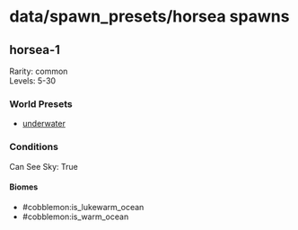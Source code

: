 # data/spawn_presets/horsea spawns  
  
## horsea-1  
Rarity: common  
Levels: 5-30  
  
### World Presets  
* [underwater](/data/spawn_data/underwater.md)  
  
### Conditions  
Can See Sky: True  
  
#### Biomes  
  * #cobblemon:is_lukewarm_ocean
  * #cobblemon:is_warm_ocean
  
